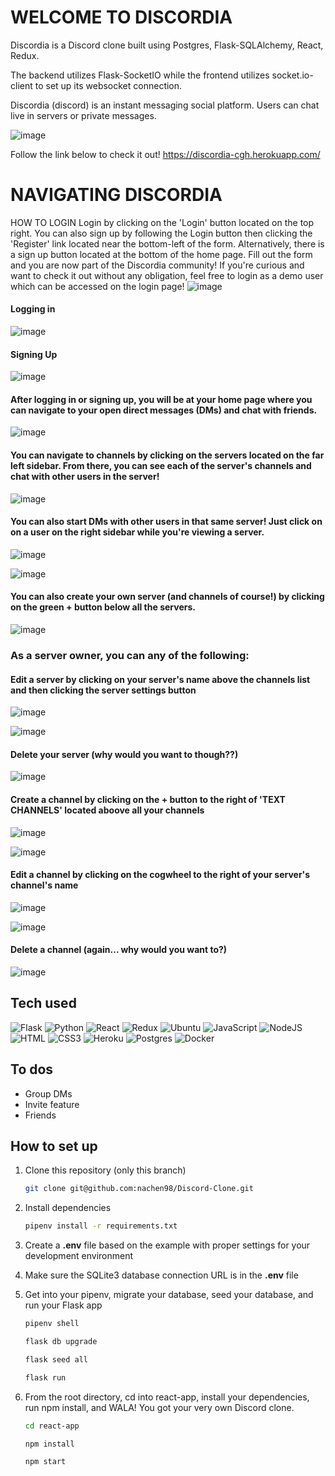 # WELCOME TO DISCORDIA
Discordia is a Discord clone built using Postgres, Flask-SQLAlchemy, React, Redux.

The backend utilizes Flask-SocketIO while the frontend utilizes socket.io-client to set up its websocket connection.

Discordia (discord) is an instant messaging social platform. Users can chat live in servers or private messages.

![image](https://user-images.githubusercontent.com/60123981/197452743-b8948698-c7e6-4a39-abfe-5a43d3508e25.png)


Follow the link below to check it out!
https://discordia-cgh.herokuapp.com/


# NAVIGATING DISCORDIA
HOW TO LOGIN
Login by clicking on the 'Login' button located on the top right. You can also sign up by following the Login button then clicking the 'Register' link located near the bottom-left of the form. Alternatively, there is a sign up button located at the bottom of the home page. Fill out the form and you are now part of the Discordia community! If you're curious and want to check it out without any obligation, feel free to login as a demo user which can be accessed on the login page!
![image](https://user-images.githubusercontent.com/60123981/197449850-140ce60c-f75d-4858-96a2-a7c70c897336.png)


#### Logging in
![image](https://user-images.githubusercontent.com/60123981/197450031-fb8dacc7-6610-4f96-9e7e-0800612660e5.png)


#### Signing Up
![image](https://user-images.githubusercontent.com/60123981/197450084-3e7e3f8a-9534-4871-b5ad-2ac5540311c4.png)


#### After logging in or signing up, you will be at your home page where you can navigate to your open direct messages (DMs) and chat with friends.
![image](https://user-images.githubusercontent.com/60123981/197450313-b7d508c5-1b9a-48a5-bf7d-fcd03a4329d6.png)


#### You can navigate to channels by clicking on the servers located on the far left sidebar. From there, you can see each of the server's channels and chat with other users in the server!
![image](https://user-images.githubusercontent.com/60123981/197450354-21f83cfe-f6dd-4665-9a80-ed4be6914938.png)


#### You can also start DMs with other users in that same server! Just click on on a user on the right sidebar while you're viewing a server.
![image](https://user-images.githubusercontent.com/60123981/197452300-8e81a121-e93b-41ce-b025-3cc953e54210.png)

![image](https://user-images.githubusercontent.com/60123981/197452216-75b339f2-fa13-4aaa-83b7-c94d9e62ef0b.png)



#### You can also create your own server (and channels of course!) by clicking on the green + button below all the servers.
![image](https://user-images.githubusercontent.com/60123981/197450752-0e157210-d654-4fa1-b41a-83d468c9df4c.png)


### As a server owner, you can any of the following:

#### Edit a server by clicking on your server's name above the channels list and then clicking the server settings button
![image](https://user-images.githubusercontent.com/60123981/197450898-1d6135f1-1a57-4bd3-8041-35270bcec854.png)

![image](https://user-images.githubusercontent.com/60123981/197450918-ca1314bb-6005-4d28-b8ff-94c93277b985.png)


#### Delete your server (why would you want to though??)
![image](https://user-images.githubusercontent.com/60123981/197450944-af05479f-949f-45ac-8203-5a64aa5140d6.png)


#### Create a channel by clicking on the + button to the right of 'TEXT CHANNELS' located aboove all your channels
![image](https://user-images.githubusercontent.com/60123981/197451150-84d9c15c-941d-4d1e-8a6a-9bc474eea6e7.png)

![image](https://user-images.githubusercontent.com/60123981/197451032-6795d4b9-0e3a-45a8-9b81-f44d2350b0c5.png)


#### Edit a channel by clicking on the cogwheel to the right of your server's channel's name
![image](https://user-images.githubusercontent.com/60123981/197451112-d23dd9ff-bc02-4b06-9b59-a81c910158b5.png)

![image](https://user-images.githubusercontent.com/60123981/197451185-ffc45632-1639-40dd-8839-666cf401e663.png)


#### Delete a channel (again... why would you want to?)
![image](https://user-images.githubusercontent.com/60123981/197451259-b74d7d65-9f6f-4941-bfcf-4f786f6be7ed.png)


## Tech used
![Flask](https://camo.githubusercontent.com/ea92b069447aaf7b6ed27965700bc66cd0f7a450d0af50e0253e51af05ae73db/68747470733a2f2f696d672e736869656c64732e696f2f62616467652f466c61736b2d4244424442443f7374796c653d666f722d7468652d6261646765266c6f676f3d466c61736b266c6f676f436f6c6f723d626c61636b)
![Python](https://camo.githubusercontent.com/053ff5f8af42deab62b674620537307a2b9d52613eff9901ff014a0d37f3e217/68747470733a2f2f696d672e736869656c64732e696f2f62616467652f507974686f6e2d2532334637444631453f7374796c653d666f722d7468652d6261646765266c6f676f3d507974686f6e266c6f676f436f6c6f723d626c61636b)
![React](https://img.shields.io/badge/react-%2320232a.svg?style=for-the-badge&logo=react&logoColor=%2361DAFB)
![Redux](https://img.shields.io/badge/redux-%23593d88.svg?style=for-the-badge&logo=redux&logoColor=white)
![Ubuntu](https://camo.githubusercontent.com/d6de31463470dd4540e7ece7849e6d38d423825f113ea4ae639f4dcfd0392d82/68747470733a2f2f696d672e736869656c64732e696f2f62616467652f5562756e74752d4539353432303f7374796c653d666f722d7468652d6261646765266c6f676f3d7562756e7475266c6f676f436f6c6f723d7768697465)
![JavaScript](https://img.shields.io/badge/javascript-%23323330.svg?style=for-the-badge&logo=javascript&logoColor=%23F7DF1E)
![NodeJS](https://img.shields.io/badge/node.js-6DA55F?style=for-the-badge&logo=node.js&logoColor=white)
![HTML](https://camo.githubusercontent.com/49fbb99f92674cc6825349b154b65aaf4064aec465d61e8e1f9fb99da3d922a1/68747470733a2f2f696d672e736869656c64732e696f2f62616467652f68746d6c352d2532334533344632362e7376673f7374796c653d666f722d7468652d6261646765266c6f676f3d68746d6c35266c6f676f436f6c6f723d7768697465)
![CSS3](https://camo.githubusercontent.com/e6b67b27998fca3bccf4c0ee479fc8f9de09d91f389cccfbe6cb1e29c10cfbd7/68747470733a2f2f696d672e736869656c64732e696f2f62616467652f637373332d2532333135373242362e7376673f7374796c653d666f722d7468652d6261646765266c6f676f3d63737333266c6f676f436f6c6f723d7768697465)
![Heroku](https://camo.githubusercontent.com/d18f98a93a8ca015503870e592f96dbdf86f41048e9de1fbbbd4b2dcc7c456b1/68747470733a2f2f696d672e736869656c64732e696f2f62616467652f6865726f6b752d2532333433303039382e7376673f7374796c653d666f722d7468652d6261646765266c6f676f3d6865726f6b75266c6f676f436f6c6f723d7768697465)
![Postgres](https://img.shields.io/badge/postgres-%23316192.svg?style=for-the-badge&logo=postgresql&logoColor=white)
![Docker](https://camo.githubusercontent.com/6b7f701cf0bea42833751b754688f1a27b6090fdf90bf2b226addff01be817f0/68747470733a2f2f696d672e736869656c64732e696f2f62616467652f646f636b65722d2532333064623765642e7376673f7374796c653d666f722d7468652d6261646765266c6f676f3d646f636b6572266c6f676f436f6c6f723d7768697465)

## To dos

 - Group DMs
 - Invite feature
 - Friends

## How to set up

1. Clone this repository (only this branch)

   ```bash
   git clone git@github.com:nachen98/Discord-Clone.git
   ```

2. Install dependencies

      ```bash
      pipenv install -r requirements.txt
      ```
3. Create a **.env** file based on the example with proper settings for your
   development environment
   
4. Make sure the SQLite3 database connection URL is in the **.env** file

5. Get into your pipenv, migrate your database, seed your database, and run your Flask app

   ```bash
   pipenv shell
   ```

   ```bash
   flask db upgrade
   ```

   ```bash
   flask seed all
   ```

   ```bash
   flask run
   ```

6. From the root directory, cd into react-app, install your dependencies, run npm install, and WALA! You got your very own Discord clone.

   ```bash
   cd react-app
   ```

   ```bash
   npm install
   ```
   
   ```bash
   npm start
   ```
